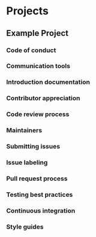 # Projects

## Example Project
### Code of conduct
### Communication tools
### Introduction documentation
### Contributor appreciation
### Code review process
### Maintainers
### Submitting issues
### Issue labeling
### Pull request process
### Testing best practices
### Continuous integration
### Style guides
